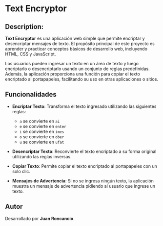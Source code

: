 # Text Encryptor

## Description:

**Text Encryptor** es una aplicación web simple que permite encriptar y desencriptar mensajes de texto. El propósito principal de este proyecto es aprender y practicar conceptos básicos de desarrollo web, incluyendo HTML, CSS y JavaScript.

Los usuarios pueden ingresar un texto en un área de texto y luego encriptarlo o desencriptarlo usando un conjunto de reglas predefinidas. Además, la aplicación proporciona una función para copiar el texto encriptado al portapapeles, facilitando su uso en otras aplicaciones o sitios.

## Funcionalidades

- **Encriptar Texto**: Transforma el texto ingresado utilizando las siguientes reglas:
  - `a` se convierte en `ai`
  - `e` se convierte en `enter`
  - `i` se convierte en `imes`
  - `o` se convierte en `ober`
  - `u` se convierte en `ufat`

- **Desencriptar Texto**: Reconvierte el texto encriptado a su forma original utilizando las reglas inversas.

- **Copiar Texto**: Permite copiar el texto encriptado al portapapeles con un solo clic.

- **Mensajes de Advertencia**: Si no se ingresa ningún texto, la aplicación muestra un mensaje de advertencia pidiendo al usuario que ingrese un texto.






## Autor

Desarrollado por **Juan Roncancio**.

